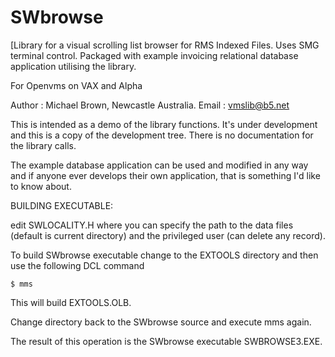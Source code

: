 # SWbrowse

[Library for a visual scrolling list browser for RMS Indexed Files. Uses SMG terminal control. Packaged with example invoicing relational database application utilising the library.

For Openvms on VAX and Alpha

Author : Michael Brown, Newcastle Australia.
Email  : vmslib@b5.net

This is intended as a demo of the library functions. It's under development and this is a copy of the development tree. There is no documentation for the library calls.

The example database application can be used and modified in any way and
if anyone ever develops their own application, that is something I'd like
to know about.


BUILDING EXECUTABLE:

edit SWLOCALITY.H where you can specify the path to the data
files (default is current directory) and the privileged user
(can delete any record).

To build SWbrowse executable change to the EXTOOLS directory
and then use the following DCL command

	$ mms

This will build EXTOOLS.OLB.

Change directory back to the SWbrowse source and execute mms
again.

The result of this operation is the SWbrowse executable SWBROWSE3.EXE.

